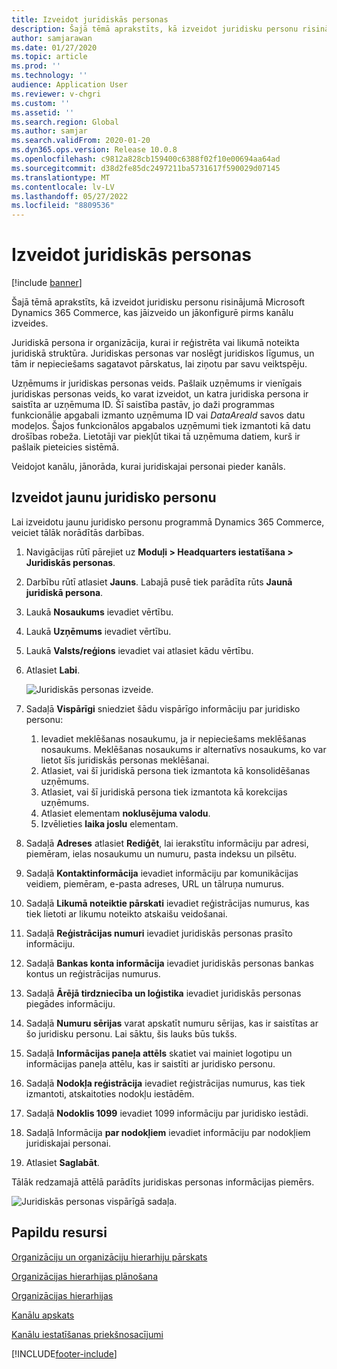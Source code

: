 ```yaml
---
title: Izveidot juridiskās personas
description: Šajā tēmā aprakstīts, kā izveidot juridisku personu risinājumā Microsoft Dynamics 365 Commerce, kas jāizveido un jākonfigurē pirms kanālu izveides.
author: samjarawan
ms.date: 01/27/2020
ms.topic: article
ms.prod: ''
ms.technology: ''
audience: Application User
ms.reviewer: v-chgri
ms.custom: ''
ms.assetid: ''
ms.search.region: Global
ms.author: samjar
ms.search.validFrom: 2020-01-20
ms.dyn365.ops.version: Release 10.0.8
ms.openlocfilehash: c9812a828cb159400c6388f02f10e00694aa64ad
ms.sourcegitcommit: d38d2fe85dc2497211ba5731617f590029d07145
ms.translationtype: MT
ms.contentlocale: lv-LV
ms.lasthandoff: 05/27/2022
ms.locfileid: "8809536"
---
```

# <a name="create-legal-entities"></a>Izveidot juridiskās personas

[!include [banner](includes/banner.md)]

Šajā tēmā aprakstīts, kā izveidot juridisku personu risinājumā Microsoft Dynamics 365 Commerce, kas jāizveido un jākonfigurē pirms kanālu izveides.

Juridiskā persona ir organizācija, kurai ir reģistrēta vai likumā noteikta juridiskā struktūra. Juridiskas personas var noslēgt juridiskos līgumus, un tām ir nepieciešams sagatavot pārskatus, lai ziņotu par savu veiktspēju.

Uzņēmums ir juridiskas personas veids. Pašlaik uzņēmums ir vienīgais juridiskas personas veids, ko varat izveidot, un katra juridiska persona ir saistīta ar uzņēmuma ID. Šī saistība pastāv, jo daži programmas funkcionālie apgabali izmanto uzņēmuma ID vai *DataAreaId* savos datu modeļos. Šajos funkcionālos apgabalos uzņēmumi tiek izmantoti kā datu drošības robeža. Lietotāji var piekļūt tikai tā uzņēmuma datiem, kurš ir pašlaik pieteicies sistēmā. 

Veidojot kanālu, jānorāda, kurai juridiskajai personai pieder kanāls.

## <a name="create-a-new-legal-entity"></a>Izveidot jaunu juridisko personu

Lai izveidotu jaunu juridisko personu programmā Dynamics 365 Commerce, veiciet tālāk norādītās darbības.

1. Navigācijas rūtī pārejiet uz  **Moduļi \> Headquarters iestatīšana \> Juridiskās personas**.
1. Darbību rūtī atlasiet **Jauns**. Labajā pusē tiek parādīta rūts **Jaunā juridiskā persona**.
1. Laukā **Nosaukums** ievadiet vērtību.
1. Laukā **Uzņēmums** ievadiet vērtību.
1. Laukā **Valsts/reģions** ievadiet vai atlasiet kādu vērtību.
1. Atlasiet **Labi**. 

   ![Juridiskās personas izveide.](media/legal-entities.png)

1. Sadaļā **Vispārīgi** sniedziet šādu vispārīgo informāciju par juridisko personu: 
   1. Ievadiet meklēšanas nosaukumu, ja ir nepieciešams meklēšanas nosaukums. Meklēšanas nosaukums ir alternatīvs nosaukums, ko var lietot šīs juridiskās personas meklēšanai. 
   1. Atlasiet, vai šī juridiskā persona tiek izmantota kā konsolidēšanas uzņēmums.
   1. Atlasiet, vai šī juridiskā persona tiek izmantota kā korekcijas uzņēmums. 
   1. Atlasiet elementam **noklusējuma valodu**. 
   1. Izvēlieties **laika joslu** elementam.
1. Sadaļā **Adreses** atlasiet **Rediģēt**, lai ierakstītu informāciju par adresi, piemēram, ielas nosaukumu un numuru, pasta indeksu un pilsētu.
1. Sadaļā **Kontaktinformācija** ievadiet informāciju par komunikācijas veidiem, piemēram, e-pasta adreses, URL un tālruņa numurus.
1. Sadaļā **Likumā noteiktie pārskati** ievadiet reģistrācijas numurus, kas tiek lietoti ar likumu noteikto atskaišu veidošanai.
1. Sadaļā **Reģistrācijas numuri** ievadiet juridiskās personas prasīto informāciju.
1. Sadaļā **Bankas konta informācija** ievadiet juridiskās personas bankas kontus un reģistrācijas numurus.
1. Sadaļā **Ārējā tirdzniecība un loģistika** ievadiet juridiskās personas piegādes informāciju.
1. Sadaļā **Numuru sērijas** varat apskatīt numuru sērijas, kas ir saistītas ar šo juridisku personu. Lai sāktu, šis lauks būs tukšs.
1. Sadaļā **Informācijas paneļa attēls** skatiet vai mainiet logotipu un informācijas paneļa attēlu, kas ir saistīti ar juridisko personu.
1. Sadaļā **Nodokļa reģistrācija** ievadiet reģistrācijas numurus, kas tiek izmantoti, atskaitoties nodokļu iestādēm.
1. Sadaļā **Nodoklis 1099** ievadiet 1099 informāciju par juridisko iestādi.
1. Sadaļā Informācija **par nodokļiem** ievadiet informāciju par nodokļiem juridiskajai personai.
1. Atlasiet **Saglabāt**.

Tālāk redzamajā attēlā parādīts juridiskas personas informācijas piemērs.

![Juridiskās personas vispārīgā sadaļa.](media/legal-entities-general.png)
   
## <a name="additional-resources"></a>Papildu resursi

[Organizāciju un organizāciju hierarhiju pārskats](../fin-ops-core/fin-ops/organization-administration/organizations-organizational-hierarchies.md?toc=/dynamics365/commerce/toc.json)

[Organizācijas hierarhijas plānošana](../fin-ops-core/fin-ops/organization-administration/plan-organizational-hierarchy.md?toc=/dynamics365/commerce/toc.json)

[Organizācijas hierarhijas](channels-org-hierarchies.md)

[Kanālu apskats](channels-overview.md)

[Kanālu iestatīšanas priekšnosacījumi](channels-prerequisites.md)


[!INCLUDE[footer-include](../includes/footer-banner.md)]
